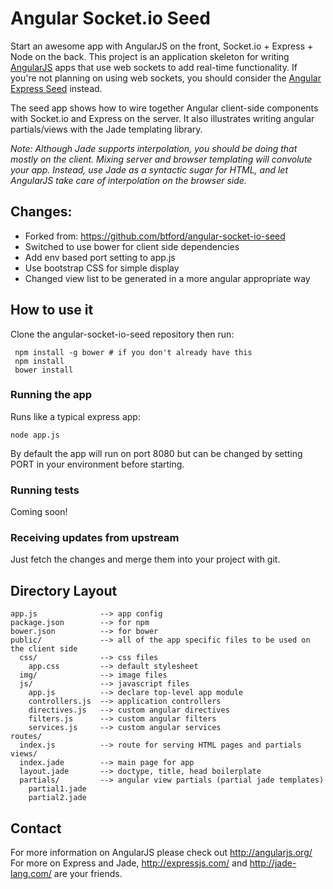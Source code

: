 # Angular Socket.io Seed

Start an awesome app with AngularJS on the front, Socket.io + Express + Node on the back. This
project is an application skeleton for writing [AngularJS](http://angularjs.org/) apps that use
web sockets to add real-time functionality. If you're not planning on using web sockets, you
should consider the [Angular Express Seed](https://github.com/btford/angular-express-seed) instead.

The seed app shows how to wire together Angular client-side components with Socket.io and Express
on the server. It also illustrates writing angular partials/views with the Jade templating library.

_Note: Although Jade supports interpolation, you should be doing that mostly on the client. Mixing
server and browser templating will convolute your app. Instead, use Jade as a syntactic sugar for
HTML, and let AngularJS take care of interpolation on the browser side._

## Changes:
*    Forked from: https://github.com/btford/angular-socket-io-seed
*    Switched to use bower for client side dependencies
*    Add env based port setting to app.js
*    Use bootstrap CSS for simple display
*    Changed view list to be generated in a more angular appropriate way

## How to use it

Clone the angular-socket-io-seed repository then run:

     npm install -g bower # if you don't already have this
     npm install
     bower install

### Running the app

Runs like a typical express app:

    node app.js

By default the app will run on port 8080 but can be changed by setting PORT in your environment before starting.

### Running tests

Coming soon!

### Receiving updates from upstream

Just fetch the changes and merge them into your project with git.

## Directory Layout
    
    app.js              --> app config
    package.json        --> for npm
    bower.json          --> for bower
    public/             --> all of the app specific files to be used on the client side
      css/              --> css files
        app.css         --> default stylesheet
      img/              --> image files
      js/               --> javascript files
        app.js          --> declare top-level app module
        controllers.js  --> application controllers
        directives.js   --> custom angular directives
        filters.js      --> custom angular filters
        services.js     --> custom angular services        
    routes/
      index.js          --> route for serving HTML pages and partials
    views/
      index.jade        --> main page for app
      layout.jade       --> doctype, title, head boilerplate
      partials/         --> angular view partials (partial jade templates)
        partial1.jade
        partial2.jade



## Contact

For more information on AngularJS please check out http://angularjs.org/
For more on Express and Jade, http://expressjs.com/ and http://jade-lang.com/ are
your friends.
